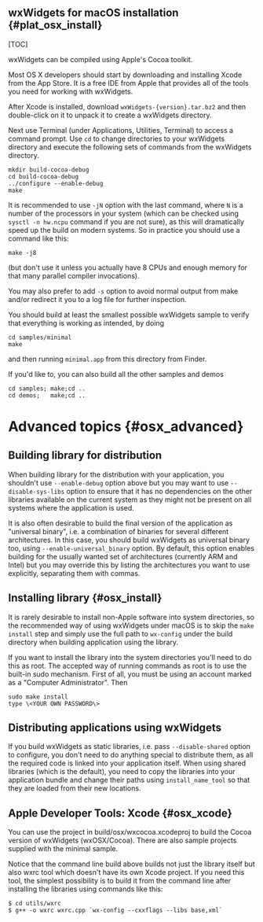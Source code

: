 wxWidgets for macOS installation        {#plat_osx_install}
-----------------------------------

[TOC]

wxWidgets can be compiled using Apple's Cocoa toolkit.

Most OS X developers should start by downloading and installing Xcode
from the App Store.  It is a free IDE from Apple that provides
all of the tools you need for working with wxWidgets.

After Xcode is installed, download `wxWidgets-{version}.tar.bz2` and then
double-click on it to unpack it to create a wxWidgets directory.

Next use Terminal (under Applications, Utilities, Terminal) to access a command
prompt.  Use `cd` to change directories to your wxWidgets directory and execute
the following sets of commands from the wxWidgets directory.

    mkdir build-cocoa-debug
    cd build-cocoa-debug
    ../configure --enable-debug
    make

It is recommended to use `-jN` option with the last command, where `N` is a
number of the processors in your system (which can be checked using `sysctl -n
hw.ncpu` command if you are not sure), as this will dramatically speed up the
build on modern systems. So in practice you should use a command like this:

    make -j8

(but don't use it unless you actually have 8 CPUs and enough memory for that
many parallel compiler invocations).

You may also prefer to add `-s` option to avoid normal output from make and/or
redirect it you to a log file for further inspection.

You should build at least the smallest possible wxWidgets sample to verify that
everything is working as intended, by doing

    cd samples/minimal
    make

and then running `minimal.app` from this directory from Finder.

If you'd like to, you can also build all the other samples and demos

    cd samples; make;cd ..
    cd demos;   make;cd ..


Advanced topics                        {#osx_advanced}
===============

Building library for distribution
---------------------------------

When building library for the distribution with your application, you shouldn't
use `--enable-debug` option above but you may want to use `--disable-sys-libs`
option to ensure that it has no dependencies on the other libraries available
on the current system as they might not be present on all systems where the
application is used.

It is also often desirable to build the final version of the application as
"universal binary", i.e. a combination of binaries for several different
architectures. In this case, you should build wxWidgets as universal binary
too, using `--enable-universal_binary` option. By default, this option enables
building for the usually wanted set of architectures (currently ARM and Intel)
but you may override this by listing the architectures you want to use
explicitly, separating them with commas.


Installing library                     {#osx_install}
------------------

It is rarely desirable to install non-Apple software into system directories,
so the recommended way of using wxWidgets under macOS is to skip the `make
install` step and simply use the full path to `wx-config` under the build
directory when building application using the library.

If you want to install the library into the system directories you'll need
to do this as root.  The accepted way of running commands as root is to
use the built-in sudo mechanism.  First of all, you must be using an
account marked as a "Computer Administrator".  Then

    sudo make install
    type \<YOUR OWN PASSWORD\>

Distributing applications using wxWidgets
-----------------------------------------

If you build wxWidgets as static libraries, i.e. pass `--disable-shared` option
to configure, you don't need to do anything special to distribute them, as all
the required code is linked into your application itself. When using shared
libraries (which is the default), you need to copy the libraries into your
application bundle and change their paths using `install_name_tool` so that
they are loaded from their new locations.

Apple Developer Tools: Xcode           {#osx_xcode}
----------------------------

You can use the project in build/osx/wxcocoa.xcodeproj to build the Cocoa
version of wxWidgets (wxOSX/Cocoa). There are also sample
projects supplied with the minimal sample.

Notice that the command line build above builds not just the library itself but
also wxrc tool which doesn't have its own Xcode project. If you need this tool,
the simplest possibility is to build it from the command line after installing
the libraries using commands like this:

    $ cd utils/wxrc
    $ g++ -o wxrc wxrc.cpp `wx-config --cxxflags --libs base,xml`
